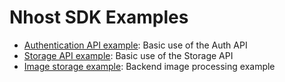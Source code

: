 # Nhost SDK Examples

* [Authentication API example](https://github.com/nhost/nhost-dart/tree/main/packages/nhost_sdk/example/lib/auth_example.dart): Basic use of the Auth API
* [Storage API example](https://github.com/nhost/nhost-dart/tree/main/packages/nhost_sdk/example/lib/storage_example.dart): Basic use of the Storage API
* [Image storage example](https://github.com/nhost/nhost-dart/tree/main/packages/nhost_sdk/example/lib/image_storage_example.dart): Backend image processing example
